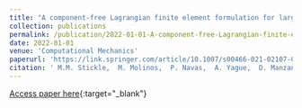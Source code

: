 ```yaml
---
title: "A component-free Lagrangian finite element formulation for large strain elastodynamics"
collection: publications
permalink: /publication/2022-01-01-A-component-free-Lagrangian-finite-element-formulation-for-large-strain-elastodynamics
date: 2022-01-01
venue: 'Computational Mechanics'
paperurl: 'https://link.springer.com/article/10.1007/s00466-021-02107-0'
citation: ' M.M. Stickle,  M. Molinos,  P. Navas,  A. Yague,  D. Manzanal,  S. Moussavi,  M. Pastor, &quot;A component-free Lagrangian finite element formulation for large strain elastodynamics.&quot; Computational Mechanics, 2022.'
---
```

[Access paper here](https://link.springer.com/article/10.1007/s00466-021-02107-0){:target="_blank"}

